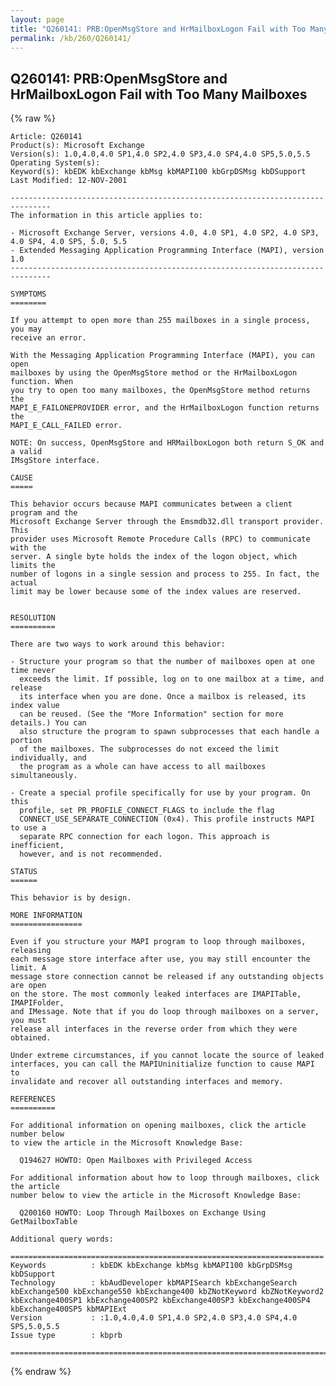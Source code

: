 ```yaml
---
layout: page
title: "Q260141: PRB:OpenMsgStore and HrMailboxLogon Fail with Too Many Mailboxes"
permalink: /kb/260/Q260141/
---
```


## Q260141: PRB:OpenMsgStore and HrMailboxLogon Fail with Too Many Mailboxes

{% raw %}

	Article: Q260141
	Product(s): Microsoft Exchange
	Version(s): 1.0,4.0,4.0 SP1,4.0 SP2,4.0 SP3,4.0 SP4,4.0 SP5,5.0,5.5
	Operating System(s): 
	Keyword(s): kbEDK kbExchange kbMsg kbMAPI100 kbGrpDSMsg kbDSupport
	Last Modified: 12-NOV-2001
	
	-------------------------------------------------------------------------------
	The information in this article applies to:
	
	- Microsoft Exchange Server, versions 4.0, 4.0 SP1, 4.0 SP2, 4.0 SP3, 4.0 SP4, 4.0 SP5, 5.0, 5.5 
	- Extended Messaging Application Programming Interface (MAPI), version 1.0 
	-------------------------------------------------------------------------------
	
	SYMPTOMS
	========
	
	If you attempt to open more than 255 mailboxes in a single process, you may
	receive an error.
	
	With the Messaging Application Programming Interface (MAPI), you can open
	mailboxes by using the OpenMsgStore method or the HrMailboxLogon function. When
	you try to open too many mailboxes, the OpenMsgStore method returns the
	MAPI_E_FAILONEPROVIDER error, and the HrMailboxLogon function returns the
	MAPI_E_CALL_FAILED error.
	
	NOTE: On success, OpenMsgStore and HRMailboxLogon both return S_OK and a valid
	IMsgStore interface.
	
	CAUSE
	=====
	
	This behavior occurs because MAPI communicates between a client program and the
	Microsoft Exchange Server through the Emsmdb32.dll transport provider. This
	provider uses Microsoft Remote Procedure Calls (RPC) to communicate with the
	server. A single byte holds the index of the logon object, which limits the
	number of logons in a single session and process to 255. In fact, the actual
	limit may be lower because some of the index values are reserved.
	
	
	RESOLUTION
	==========
	
	There are two ways to work around this behavior:
	
	- Structure your program so that the number of mailboxes open at one time never
	  exceeds the limit. If possible, log on to one mailbox at a time, and release
	  its interface when you are done. Once a mailbox is released, its index value
	  can be reused. (See the "More Information" section for more details.) You can
	  also structure the program to spawn subprocesses that each handle a portion
	  of the mailboxes. The subprocesses do not exceed the limit individually, and
	  the program as a whole can have access to all mailboxes simultaneously.
	
	- Create a special profile specifically for use by your program. On this
	  profile, set PR_PROFILE_CONNECT_FLAGS to include the flag
	  CONNECT_USE_SEPARATE_CONNECTION (0x4). This profile instructs MAPI to use a
	  separate RPC connection for each logon. This approach is inefficient,
	  however, and is not recommended.
	
	STATUS
	======
	
	This behavior is by design.
	
	MORE INFORMATION
	================
	
	Even if you structure your MAPI program to loop through mailboxes, releasing
	each message store interface after use, you may still encounter the limit. A
	message store connection cannot be released if any outstanding objects are open
	on the store. The most commonly leaked interfaces are IMAPITable, IMAPIFolder,
	and IMessage. Note that if you do loop through mailboxes on a server, you must
	release all interfaces in the reverse order from which they were obtained.
	
	Under extreme circumstances, if you cannot locate the source of leaked
	interfaces, you can call the MAPIUninitialize function to cause MAPI to
	invalidate and recover all outstanding interfaces and memory.
	
	REFERENCES
	==========
	
	For additional information on opening mailboxes, click the article number below
	to view the article in the Microsoft Knowledge Base:
	
	  Q194627 HOWTO: Open Mailboxes with Privileged Access
	
	For additional information about how to loop through mailboxes, click the article
	number below to view the article in the Microsoft Knowledge Base:
	
	  Q200160 HOWTO: Loop Through Mailboxes on Exchange Using GetMailboxTable
	
	Additional query words:
	
	======================================================================
	Keywords          : kbEDK kbExchange kbMsg kbMAPI100 kbGrpDSMsg kbDSupport 
	Technology        : kbAudDeveloper kbMAPISearch kbExchangeSearch kbExchange500 kbExchange550 kbExchange400 kbZNotKeyword kbZNotKeyword2 kbExchange400SP1 kbExchange400SP2 kbExchange400SP3 kbExchange400SP4 kbExchange400SP5 kbMAPIExt
	Version           : :1.0,4.0,4.0 SP1,4.0 SP2,4.0 SP3,4.0 SP4,4.0 SP5,5.0,5.5
	Issue type        : kbprb
	
	=============================================================================
	

{% endraw %}
